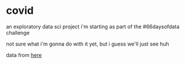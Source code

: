 # covid

an exploratory data sci project i'm starting as part of the #66daysofdata challenge

not sure what i'm gonna do with it yet, but i guess we'll just see huh

data from [here](https://www.kaggle.com/ringhilterra17/enrichednytimescovid19)